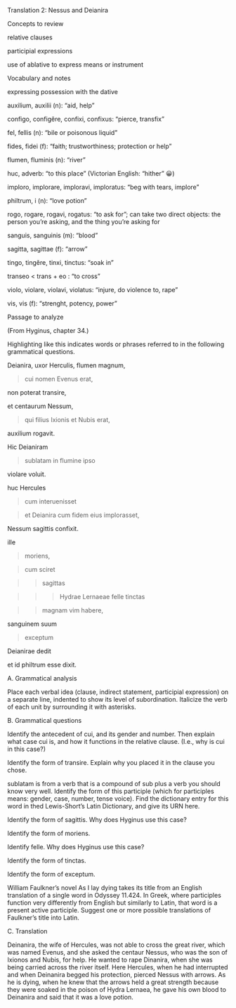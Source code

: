 Translation 2: Nessus and Deianira


Concepts to review

relative clauses

participial expressions

use of ablative to express means or instrument

Vocabulary and notes

expressing possession with the dative


auxilium, auxilii (n): “aid, help”

configo, configĕre, confixi, confixus: “pierce, transfix”

fel, fellis (n): “bile or poisonous liquid”

fides, fidei (f): “faith; trustworthiness; protection or help”

flumen, fluminis (n): “river”

huc, adverb: “to this place” (Victorian English: “hither” 😀)

imploro, implorare, imploravi, imploratus: “beg with tears, implore”

philtrum, i (n): “love potion”

rogo, rogare, rogavi, rogatus: “to ask for”; can take two direct objects: the person you’re asking, and the thing you’re asking for

sanguis, sanguinis (m): “blood”

sagitta, sagittae (f): “arrow”

tingo, tingĕre, tinxi, tinctus: “soak in”

transeo < trans + eo : “to cross”

violo, violare, violavi, violatus: “injure, do violence to, rape”

vis, vis (f): “strenght, potency, power”


Passage to analyze

(From Hyginus, chapter 34.)


Highlighting like this indicates words or phrases referred to in the following grammatical questions.

Deianira, uxor Herculis, flumen magnum, 

>cui nomen Evenus erat,

non poterat transire, 

et centaurum Nessum, 

>qui filius Ixionis et Nubis erat, 

auxilium rogavit. 

Hic Deianiram 

>sublatam in flumine ipso 

violare voluit. 

huc Hercules 

>cum interuenisset 

>et Deianira cum fidem eius implorasset, 

Nessum sagittis confixit.

ille 


>moriens, 

>cum sciret 

>>sagittas

>>>Hydrae Lernaeae felle tinctas 

>>magnam vim habere, 

sanguinem suum 

>exceptum 

Deianirae dedit

et id philtrum esse dixit.


A. Grammatical analysis

Place each verbal idea (clause, indirect statement, participial expression) on a separate line, indented to show its level of subordination. Italicize the verb of each unit by surrounding it with asterisks.


B. Grammatical questions

Identify the antecedent of cui, and its gender and number. Then explain what case cui is, and how it functions in the relative clause. (I.e., why is cui in this case?)

Identify the form of transire. Explain why you placed it in the clause you chose.

sublatam is from a verb that is a compound of sub plus a verb you should know very well. Identify the form of this participle (which for participles means: gender, case, number, tense voice). Find the dictionary entry for this word in thed Lewis-Short’s Latin Dictionary, and give its URN here.

Identify the form of sagittis. Why does Hyginus use this case?

Identify the form of moriens.

Identify felle. Why does Hyginus use this case?

Identify the form of tinctas.

Identify the form of exceptum.

William Faulkner’s novel As I lay dying takes its title from an English translation of a single word in Odyssey 11.424. In Greek, where participles function very differently from English but similarly to Latin, that word is a present active participle. Suggest one or more possible translations of Faulkner’s title into Latin.


C. Translation


Deinanira, the wife of Hercules, was not able to cross the great river, which was named Evenus, and she asked the centaur Nessus, who was the son of Ixionos and Nubis, for help. He wanted to rape Dinanira, when she was being carried across the river itself. Here Hercules, when he had interrupted and when Deinanira begged his protection, pierced Nessus with arrows. As he is dying, when he knew that the arrows held a great strength because they were soaked in the poison of Hydra Lernaea, he gave his own blood to Deinanira and said that it was a love potion.
